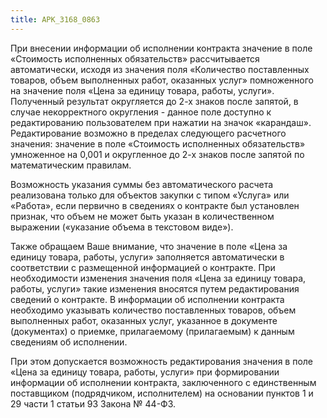 ```yaml
---
title: APK_3168_0863
---
```


При внесении информации об исполнении контракта значение в поле «Стоимость исполненных обязательств» рассчитывается автоматически, исходя из значения поля «Количество поставленных товаров, объем выполненных работ, оказанных услуг» помноженного на значение поля «Цена за единицу товара, работы, услуги». Полученный результат округляется до 2-х знаков после запятой, в случае некорректного округления - данное поле доступно к редактированию пользователем при нажатии на значок «карандаш». Редактирование возможно в пределах следующего расчетного значения: значение в поле «Стоимость исполненных обязательств» умноженное на 0,001 и округленное до 2-х знаков после запятой по математическим правилам.

Возможность указания суммы без автоматического расчета реализована только для объектов закупки c типом «Услуга» или «Работа», если первично в сведениях о контракте был установлен признак, что объем не может быть указан в количественном выражении («указание объема в текстовом виде»).

Также обращаем Ваше внимание, что значение в поле «Цена за единицу товара, работы, услуги» заполняется автоматически в соответствии с размещенной информацией о контракте. При необходимости изменения значения поля «Цена за единицу товара, работы, услуги» такие изменения вносятся путем редактирования сведений о контракте. В информации об исполнении контракта необходимо указывать количество поставленных товаров, объем выполненных работ, оказанных услуг, указанное в документе (документах) о приемке, прилагаемому (прилагаемым) к данным сведениям об исполнении.

При этом допускается возможность редактирования значения в поле «Цена за единицу товара, работы, услуги» при формировании информации об исполнении контракта, заключенного с единственным поставщиком (подрядчиком, исполнителем) на основании пунктов 1 и 29 части 1 статьи 93 Закона № 44-ФЗ.
